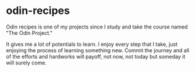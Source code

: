 # odin-recipes

Odin recipes is one of my projects since I study and take the course named "The Odin Project."

It gives me a lot of potentials to learn. I enjoy every step that I take, just enjoying the process of learning something new. Commit the journey and all of the efforts and hardworks will payoff, not now, not today but someday it will surely come.